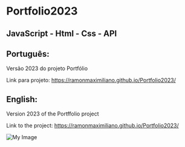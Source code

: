 # Portfolio2023

## JavaScript - Html - Css - API 
  
## Português:

Versão 2023 do projeto Portfólio

Link para projeto:
https://ramonmaximiliano.github.io/Portfolio2023/

## English:

Version 2023 of the Portffolio project

Link to the project:
https://ramonmaximiliano.github.io/Portfolio2023/

![My Image](orphanage.JPG)
